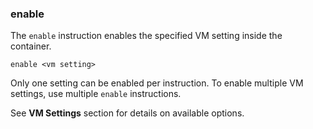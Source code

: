 ### enable

The `enable` instruction enables the specified VM setting inside the container. 

```
enable <vm setting>
```

Only one setting can be enabled per instruction. To enable multiple VM settings, use multiple `enable` instructions. 

See **VM Settings** section for details on available options.